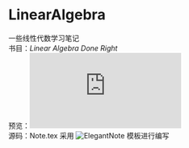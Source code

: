 # LinearAlgebra
一些线性代数学习笔记  
书目：*Linear Algebra Done Right*  
预览：![Note.pdf](https://raw.githubusercontent.com/timetraveler314/LinearAlgebra/master/Note.pdf)  
源码：Note.tex 采用 ![ElegantNote](https://github.com/ElegantLaTeX/ElegantNote) 模板进行编写
